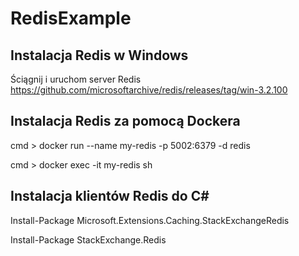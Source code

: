 # RedisExample

## Instalacja Redis w Windows

Ściągnij i uruchom server Redis https://github.com/microsoftarchive/redis/releases/tag/win-3.2.100

## Instalacja Redis za pomocą Dockera

cmd > docker run --name my-redis -p 5002:6379 -d redis

cmd > docker exec -it my-redis sh

## Instalacja klientów Redis do C#

Install-Package Microsoft.Extensions.Caching.StackExchangeRedis

Install-Package StackExchange.Redis
